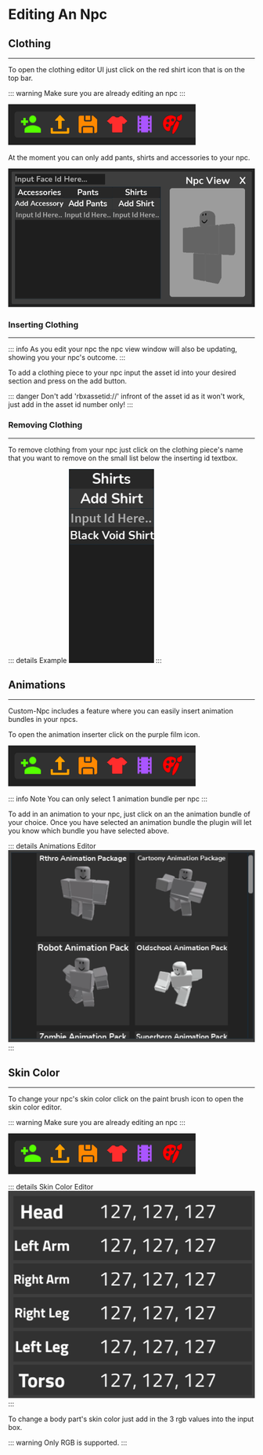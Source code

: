 # Editing An Npc

## Clothing
<hr>

To open the clothing editor UI just click on the red shirt icon that is on the top bar.

::: warning
Make sure you are already editing an npc
:::

![image](/assets/tutorialAssets/TopBarImage.png)

At the moment you can only add pants, shirts and accessories to your npc.

![image](/assets/tutorialAssets/ClothingFrame.png)

### Inserting Clothing
<hr>

::: info
As you edit your npc the npc view window will also be updating, showing you your npc's outcome. 
:::

To add a clothing piece to your npc input the asset id into your desired section and press on the add button.

::: danger
Don't add 'rbxassetid://' infront of the asset id as it won't work, just add in the asset id number only!
:::

### Removing Clothing
<hr>

To remove clothing from your npc just click on the clothing piece's name that you want to remove on the small list below the inserting id textbox.

::: details Example
![image](/assets/tutorialAssets/RemovingClothing.png)
:::

## Animations
<hr>

Custom-Npc includes a feature where you can easily insert animation bundles in your npcs.

To open the animation inserter click on the purple film icon.

![image](/assets/tutorialAssets/TopBarImage.png)

::: info Note
You can only select 1 animation bundle per npc
:::

To add in an animation to your npc, just click on an the animation bundle of your choice.
Once you have selected an animation bundle the plugin will let you know which bundle you have selected above.

::: details Animations Editor
![image](/assets/tutorialAssets/Animations.png)
:::

## Skin Color
<hr>

To change your npc's skin color click on the paint brush icon to open the skin color editor.

::: warning
Make sure you are already editing an npc
:::

![image](/assets/tutorialAssets/TopBarImage.png)

::: details Skin Color Editor
![image](/assets/tutorialAssets/SkinColorFrame.png)
:::

To change a body part's skin color just add in the 3 rgb values into the input box.

::: warning
Only RGB is supported.
:::
